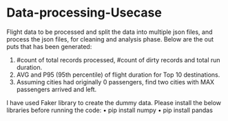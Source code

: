 # Data-processing-Usecase
Flight data to be processed and split the data into multiple json files, and process the json files, for cleaning and analysis phase.
Below are the out puts that has been generated:
1.    #count of total records processed, #count of dirty records and total run duration. 
2.	AVG and P95 (95th percentile) of flight duration for Top 10 destinations. 
3.	Assuming cities had originally 0 passengers, find two cities with MAX passengers arrived and left. 

I have used Faker library to create the dummy data.
Please install the below libraries before running the code:
•	pip install numpy
•	pip install pandas
